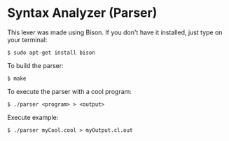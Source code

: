 # Syntax Analyzer (Parser)

This lexer was made using Bison. If you don't have it installed, just type on your terminal:

`$ sudo apt-get install bison`

To build the parser:

`$ make`

To execute the parser with a cool program:

`$ ./parser <program> > <output>`

Execute example:

`$ ./parser myCool.cool > myOutput.cl.out`